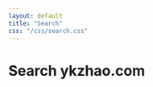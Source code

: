 ```yaml
---
layout: default
title: "Search"
css: "/css/search.css"
---
```


# Search ykzhao.com

<div id="google-custom-search">
<script>
  (function() {
    var cx = '015041830496677446669:b2asuqq3dnt';
    var gcse = document.createElement('script');
    gcse.type = 'text/javascript';
    gcse.async = true;
    gcse.src = (document.location.protocol == 'https:' ? 'https:' : 'http:') +
        '//www.google.com/cse/cse.js?cx=' + cx;
    var s = document.getElementsByTagName('script')[0];
    s.parentNode.insertBefore(gcse, s);
  })();
</script>
<gcse:searchbox></gcse:searchbox>
<gcse:searchresults></gcse:searchresults>
</div>